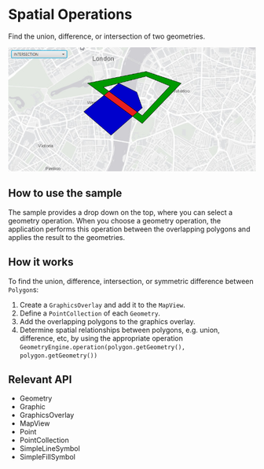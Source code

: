 # Spatial Operations

Find the union, difference, or intersection of two geometries.

![](SpatialOperations.png)

## How to use the sample

The sample provides a drop down on the top, where you can select a geometry operation. When you choose a geometry operation, the application performs this operation between the overlapping polygons and applies the result to the geometries.

## How it works

To find the union, difference, intersection, or symmetric difference between `Polygon`s:

1.  Create a `GraphicsOverlay` and add it to the `MapView`.
2.  Define a `PointCollection` of each `Geometry`.
3.  Add the overlapping polygons to the graphics overlay.
4.  Determine spatial relationships between polygons, e.g. union, difference, etc, by using the appropriate operation `GeometryEngine.operation(polygon.getGeometry(), polygon.getGeometry())`

## Relevant API

*   Geometry
*   Graphic
*   GraphicsOverlay
*   MapView
*   Point
*   PointCollection
*   SimpleLineSymbol
*   SimpleFillSymbol

